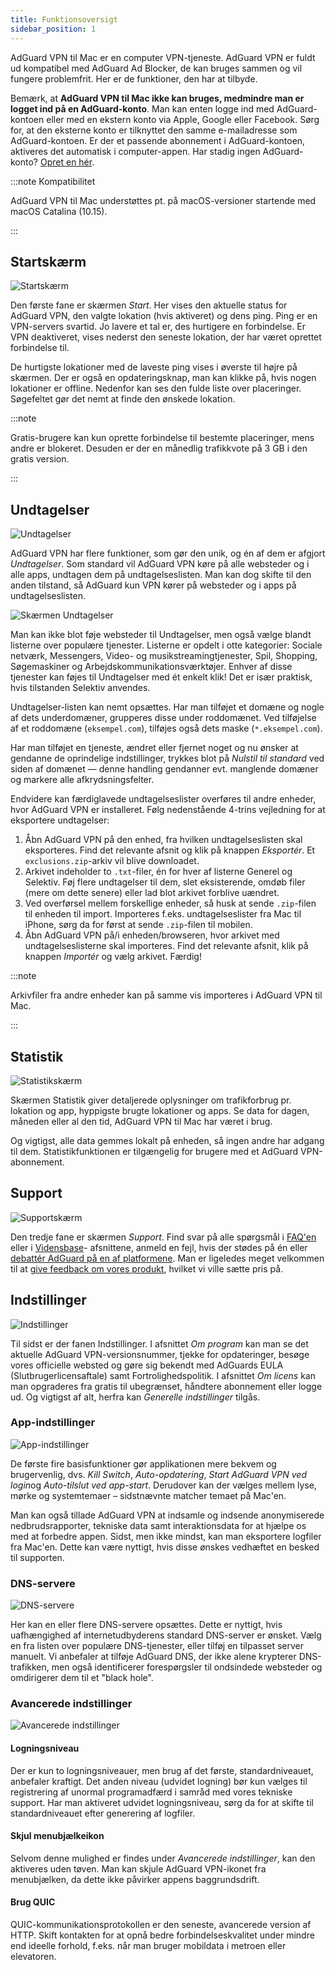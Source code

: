 ```yaml
---
title: Funktionsoversigt
sidebar_position: 1
---
```


AdGuard VPN til Mac er en computer VPN-tjeneste. AdGuard VPN er fuldt ud kompatibel med AdGuard Ad Blocker, de kan bruges sammen og vil fungere problemfrit. Her er de funktioner, den har at tilbyde.

Bemærk, at **AdGuard VPN til Mac ikke kan bruges, medmindre man er logget ind på en AdGuard-konto**. Man kan enten logge ind med AdGuard-kontoen eller med en ekstern konto via Apple, Google eller Facebook. Sørg for, at den eksterne konto er tilknyttet den samme e-mailadresse som AdGuard-kontoen. Er der et passende abonnement i AdGuard-kontoen, aktiveres det automatisk i computer-appen. Har stadig ingen AdGuard-konto? [Opret en hér](https://auth.adguard.com/registration.html).

:::note Kompatibilitet

AdGuard VPN til Mac understøttes pt. på macOS-versioner startende med macOS Catalina (10.15).

:::

## Startskærm

![Startskærm](https://cdn.adguardvpn.com/content/kb/vpn/mac/vpn_main_new_en.jpeg)

Den første fane er skærmen *Start*. Her vises den aktuelle status for AdGuard VPN, den valgte lokation (hvis aktiveret) og dens ping. Ping er en VPN-servers svartid. Jo lavere et tal er, des hurtigere en forbindelse. Er VPN deaktiveret, vises nederst den seneste lokation, der har været oprettet forbindelse til.

De hurtigste lokationer med de laveste ping vises i øverste til højre på skærmen. Der er også en opdateringsknap, man kan klikke på, hvis nogen lokationer er offline. Nedenfor kan ses den fulde liste over placeringer. Søgefeltet gør det nemt at finde den ønskede lokation.

:::note

Gratis-brugere kan kun oprette forbindelse til bestemte placeringer, mens andre er blokeret. Desuden er der en månedlig trafikkvote på 3 GB i den gratis version.

:::

## Undtagelser

![Undtagelser](https://cdn.adguardvpn.com/content/kb/vpn/mac/exclusions_new_en.png)

AdGuard VPN har flere funktioner, som gør den unik, og én af dem er afgjort *Undtagelser*. Som standard vil AdGuard VPN køre på alle websteder og i alle apps, undtagen dem på undtagelseslisten. Man kan dog skifte til den anden tilstand, så AdGuard kun VPN kører på websteder og i apps på undtagelseslisten.

![Skærmen Undtagelser](https://cdn.adguardvpn.com/content/kb/vpn/mac/services_new_en.png)

Man kan ikke blot føje websteder til Undtagelser, men også vælge blandt listerne over populære tjenester. Listerne er opdelt i otte kategorier: Sociale netværk, Messengers, Video- og musikstreamingtjenester, Spil, Shopping, Søgemaskiner og Arbejdskommunikationsværktøjer. Enhver af disse tjenester kan føjes til Undtagelser med ét enkelt klik! Det er især praktisk, hvis tilstanden Selektiv anvendes.

Undtagelser-listen kan nemt opsættes. Har man tilføjet et domæne og nogle af dets underdomæner, grupperes disse under roddomænet. Ved tilføjelse af et roddomæne (`eksempel.com`), tilføjes også dets maske (`*.eksempel.com`).

Har man tilføjet en tjeneste, ændret eller fjernet noget og nu ønsker at gendanne de oprindelige indstillinger, trykkes blot på *Nulstil til standard* ved siden af domænet — denne handling gendanner evt. manglende domæner og markere alle afkrydsningsfelter.

Endvidere kan færdiglavede undtagelseslister overføres til andre enheder, hvor AdGuard VPN er installeret. Følg nedenstående 4-trins vejledning for at eksportere undtagelser:

1. Åbn AdGuard VPN på den enhed, fra hvilken undtagelseslisten skal eksporteres. Find det relevante afsnit og klik på knappen *Eksportér*. Et `exclusions.zip`-arkiv vil blive downloadet.
2. Arkivet indeholder to `.txt`-filer, én for hver af listerne Generel og Selektiv. Føj flere undtagelser til dem, slet eksisterende, omdøb filer (mere om dette senere) eller lad blot arkivet forblive uændret.
3. Ved overførsel mellem forskellige enheder, så husk at sende `.zip`-filen til enheden til import. Importeres f.eks. undtagelseslister fra Mac til iPhone, sørg da for først at sende `.zip`-filen til mobilen.
4. Åbn AdGuard VPN på/i enheden/browseren, hvor arkivet med undtagelseslisterne skal importeres. Find det relevante afsnit, klik på knappen *Importér* og vælg arkivet. Færdig!

:::note

Arkivfiler fra andre enheder kan på samme vis importeres i AdGuard VPN til Mac.

:::

## Statistik

![Statistikskærm](https://cdn.adguardvpn.com/content/kb/vpn/mac/statistics_en.png)

Skærmen Statistik giver detaljerede oplysninger om trafikforbrug pr. lokation og app, hyppigste brugte lokationer og apps. Se data for dagen, måneden eller al den tid, AdGuard VPN til Mac har været i brug.

Og vigtigst, alle data gemmes lokalt på enheden, så ingen andre har adgang til dem. Statistikfunktionen er tilgængelig for brugere med et AdGuard VPN-abonnement.

## Support

![Supportskærm](https://cdn.adguardvpn.com/content/kb/vpn/mac/support_new_en.png)

Den tredje fane er skærmen *Support*. Find svar på alle spørgsmål i [FAQ'en](https://adguard-vpn.com/welcome.html#faq) eller i [Vidensbase](/)- afsnittene, anmeld en fejl, hvis der stødes på én eller [debattér AdGuard på en af platformene](https://adguard.com/discuss.html). Man er ligeledes meget velkommen til at [give feedback om vores produkt](https://surveys.adguard.com/vpn_mac/form.html), hvilket vi ville sætte pris på.

## Indstillinger

![Indstillinger](https://cdn.adguardvpn.com/content/kb/vpn/mac/settings_new_en.png)

Til sidst er der fanen Indstillinger. I afsnittet *Om program* kan man se det aktuelle AdGuard VPN-versionsnummer, tjekke for opdateringer, besøge vores officielle websted og gøre sig bekendt med AdGuards EULA (Slutbrugerlicensaftale) samt Fortrolighedspolitik. I afsnittet *Om licens* kan man opgraderes fra gratis til ubegrænset, håndtere abonnement eller logge ud. Og vigtigst af alt, herfra kan *Generelle indstillinger* tilgås.

### App-indstillinger

![App-indstillinger](https://cdn.adguardvpn.com/content/kb/vpn/mac/general-settings_new_en.png)

De første fire basisfunktioner gør applikationen mere bekvem og brugervenlig, dvs. *Kill Switch*, *Auto-opdatering*, *Start AdGuard VPN ved login*og *Auto-tilslut ved app-start*. Derudover kan der vælges mellem lyse, mørke og systemtemaer – sidstnævnte matcher temaet på Mac'en.

Man kan også tillade AdGuard VPN at indsamle og indsende anonymiserede nedbrudsrapporter, tekniske data samt interaktionsdata for at hjælpe os med at forbedre appen. Sidst, men ikke mindst, kan man eksportere logfiler fra Mac'en. Dette kan være nyttigt, hvis disse ønskes vedhæftet en besked til supporten.

### DNS-servere

![DNS-servere](https://cdn.adguardvpn.com/content/kb/vpn/mac/dns_new_en.png)

Her kan en eller flere DNS-servere opsættes. Dette er nyttigt, hvis uafhængighed af internetudbyderens standard DNS-server er ønsket. Vælg en fra listen over populære DNS-tjenester, eller tilføj en tilpasset server manuelt. Vi anbefaler at tilføje AdGuard DNS, der ikke alene krypterer DNS-trafikken, men også identificerer forespørgsler til ondsindede websteder og omdirigerer dem til et "black hole".

### Avancerede indstillinger

![Avancerede indstillinger](https://cdn.adguardvpn.com/content/kb/vpn/mac/advanced-settings_new_en.png)

#### Logningsniveau

Der er kun to logningsniveauer, men brug af det første, standardniveauet, anbefaler kraftigt. Det anden niveau (udvidet logning) bør kun vælges til registrering af unormal programadfærd i samråd med vores tekniske support. Har man aktiveret udvidet logningsniveau, sørg da for at skifte til standardniveauet efter generering af logfiler.

#### Skjul menubjælkeikon

Selvom denne mulighed er findes under *Avancerede indstillinger*, kan den aktiveres uden tøven. Man kan skjule AdGuard VPN-ikonet fra menubjælken, da dette ikke påvirker appens baggrundsdrift.

#### Brug QUIC

QUIC-kommunikationsprotokollen er den seneste, avancerede version af HTTP. Skift kontakten for at opnå bedre forbindelseskvalitet under mindre end ideelle forhold, f.eks. når man bruger mobildata i metroen eller elevatoren.
